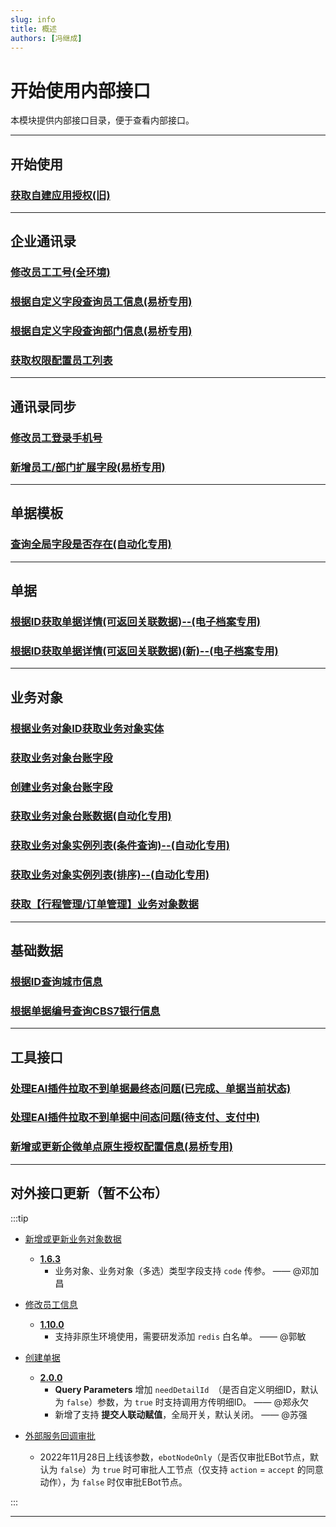 ```yaml
---
slug: info
title: 概述
authors: [冯继成]
---
```


# 开始使用内部接口

本模块提供内部接口目录，便于查看内部接口。

---
## 开始使用
### [获取自建应用授权(旧)](/docs/open-api/getting-started/platform-auth)

---
## 企业通讯录
### [修改员工工号(全环境)](/docs/open-api/corporation/update-staffs-code)
### [根据自定义字段查询员工信息(易桥专用)](/docs/open-api/inside/get-staffs-staffCustom)
### [根据自定义字段查询部门信息(易桥专用)](/docs/open-api/inside/get-departments-deptCustom)
### [获取权限配置员工列表](/docs/open-api/inside/get-permission-staffIds)

---
## 通讯录同步
### [修改员工登录手机号](/docs/open-api/inside/update-staffs-phone)
### [新增员工/部门扩展字段(易桥专用)](/docs/open-api/inside/create-custom-field-staffOrDepearment)

---
## 单据模板
### [查询全局字段是否存在(自动化专用)](/docs/open-api/inside/get-customs-param-checkProperty)

---
## 单据
### [根据ID获取单据详情(可返回关联数据)--(电子档案专用)](/docs/open-api/inside/get-forms-details-linkdeData-byId)
### [根据ID获取单据详情(可返回关联数据)(新)--(电子档案专用)](/docs/open-api/inside/get-forms-details-linkdeData-byId-new)

---
## 业务对象
### [根据业务对象ID获取业务对象实体](/docs/open-api/inside/get-entity-byId)
### [获取业务对象台账字段](/docs/open-api/inside/get-entity-ledgerConfig)
### [创建业务对象台账字段](/docs/open-api/inside/inside-createLedger)
### [获取业务对象台账数据(自动化专用)](/docs/open-api/inside/get-entity-ledger)
### [获取业务对象实例列表(条件查询)--(自动化专用)](/docs/open-api/inside/get-entity-object-searchAnslysis)
### [获取业务对象实例列表(排序)--(自动化专用)](/docs/open-api/inside/get-entity-object-search-order)
### [获取【行程管理/订单管理】业务对象数据](/docs/open-api/inside/get-entity-travelManager)

---
## 基础数据
### [根据ID查询城市信息](/docs/open-api/basedata/get-basedata-cityById)
### [根据单据编号查询CBS7银行信息](/docs/open-api/inside/get-cbs7-byCode)

---
## 工具接口
### [处理EAI插件拉取不到单据最终态问题(已完成、单据当前状态)](/docs/open-api/inside/flowDetails-stuckFlow)
### [处理EAI插件拉取不到单据中间态问题(待支付、支付中)](/docs/open-api/inside/setDataBase)
### [新增或更新企微单点原生授权配置信息(易桥专用)](/docs/open-api/inside/create-yibridge-byqyweixin)

---
## 对外接口更新（暂不公布）

:::tip
- [新增或更新业务对象数据](/docs/open-api/datalink/update-entity-data)
  - [**1.6.3**](/docs/open-api/notice/update-log#163) 
    - 业务对象、业务对象（多选）类型字段支持 `code` 传参。 —— @邓加昌
  
- [修改员工信息](/docs/open-api/contacts/update-staffs) 
  - [**1.10.0**](/docs/open-api/notice/update-log#1100) 
    - 支持非原生环境使用，需要研发添加 `redis` 白名单。 —— @郭敏

- [创建单据](/docs/open-api/flows/creat-and-save)
  - [**2.0.0**](/docs/open-api/notice/update-log#200) 
    - **Query Parameters** 增加 `needDetailId `（是否自定义明细ID，默认为 `false`）参数，为 `true` 时支持调用方传明细ID。 —— @郑永欠
    - 新增了支持 **提交人联动赋值**，全局开关，默认关闭。 —— @苏强

- [外部服务回调审批](/docs/open-api/outbound-message/outbound-callback)
  - 2022年11月28日上线该参数，`ebotNodeOnly`（是否仅审批EBot节点，默认为 `false`）为 `true` 时可审批人工节点（仅支持 `action` = `accept` 的同意动作），为 `false` 时仅审批EBot节点。

:::

---

